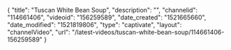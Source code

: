 {
    "title": "Tuscan White Bean Soup",
    "description": "",
    "channelid": "114661406",
    "videoid": "156259589",
    "date_created": "1521665660",
    "date_modified": "1521819806",
    "type": "captivate",
    "layout": "channelVideo",
    "url": "\/latest-videos\/tuscan-white-bean-soup\/114661406-156259589"
}